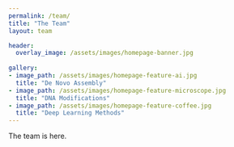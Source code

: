 ```yaml
---
permalink: /team/
title: "The Team"
layout: team

header:
  overlay_image: /assets/images/homepage-banner.jpg
  
gallery:
- image_path: /assets/images/homepage-feature-ai.jpg
  title: "De Novo Assembly"
- image_path: /assets/images/homepage-feature-microscope.jpg
  title: "DNA Modifications"
- image_path: /assets/images/homepage-feature-coffee.jpg
  title: "Deep Learning Methods"
---
```


The team is here.

